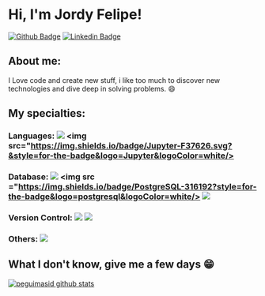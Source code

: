# Hi, I'm Jordy Felipe!

[![Github Badge](https://img.shields.io/badge/-Github-000?style=flat-square&logo=Github&logoColor=white&link=https://github.com/jordy-felipe)](https://github.com/jordy-felipe)
[![Linkedin Badge](https://img.shields.io/badge/-LinkedIn-blue?style=flat-square&logo=Linkedin&logoColor=white&link=https://www.linkedin.com/in/jordyfoliveira/)](https://www.linkedin.com/in/jordyfoliveira/)

## About me:

I Love code and create new stuff, i like too much to discover new technologies and dive deep in solving problems. :smile:

## My specialties:

### Languages: <img src="https://img.shields.io/badge/Python-3776AB?style=for-the-badge&logo=python&logoColor=white"/> <img src="https://img.shields.io/badge/Jupyter-F37626.svg?&style=for-the-badge&logo=Jupyter&logoColor=white/>

### Database: <img src ="https://img.shields.io/badge/MySQL-00000F?style=for-the-badge&logo=mysql&logoColor=white"/> <img src ="https://img.shields.io/badge/PostgreSQL-316192?style=for-the-badge&logo=postgresql&logoColor=white/> <img src ="https://img.shields.io/badge/MongoDB-white?style=for-the-badge&logo=mongodb&logoColor=4EA94B"/>

### Version Control: <img src="https://img.shields.io/badge/git%20-F05032.svg?&style=for-the-badge&logo=git&logoColor=white"/> <img src="https://img.shields.io/badge/github%20-%23121011.svg?&style=for-the-badge&logo=github&logoColor=white"/>

### Others: <img src="https://img.shields.io/badge/docker%20-%230db7ed.svg?&style=for-the-badge&logo=docker&logoColor=white"/>

## What I don't know, give me a few days 😁

[![peguimasid github stats](https://github-readme-stats.vercel.app/api?username=jordy-felipe&show_icons=true&title_color=fff&icon_color=37aaff&text_color=f8f8f2&bg_color=171c24&count_private=true)](https://github.com/jordy-felipe)
